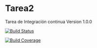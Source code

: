 # Tarea2


Tarea de Integracíón continua
Version 1.0.0

[![Build Status](https://travis-ci.org/crichard1/Tarea2.svg?branch=master)](https://travis-ci.org/crichard1/Tarea2)

[![Build Coverage](https://travis-ci.org/crichard1/Tarea2.svg?branch=master)](https://travis-ci.org/crichard1/Tarea2)



